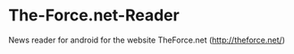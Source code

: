 The-Force.net-Reader
====================

News reader for android for the website TheForce.net (http://theforce.net/)
